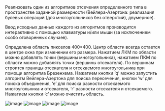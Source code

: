 Реализовать один из алгоритмов отсечения определенного типа в пространстве заданной размерности (Вейлера-Азертона: реализация булевых операций (для многоугольников без отверстий), двумерное).

Ввод исходных данных каждого из алгоритмов производится интерактивно с помощью клавиатуры и/или мыши (за исключением особо оговоренных случаев).

Определена область пикселов 400*400. Центр области всегда остается в центре окна при изменении его размера. Нажатием ЛКМ по области можно добавлять точки (вершины многоугольника), нажатием ПКМ по области можно добавлять точки (вершины отсекателя). По вершинам строится границы отсекателя и отсекаемого многоугольника при помощи алгоритма Брезенхема. Нажатием кнопки ‘q’ можно запустить алгоритм Вейлера-Азертона для поиска пересечения, кнопки ‘w’ для поиска объединения, ‘e’ для поиска разности отсекаемого многоугольника и отсекателя, ‘r’ разности отсекателя и отсекаемого. Нажатием кнопки ‘с’ можно очистить область.

![image](https://github.com/xendalm/Educational-tasks-BMSTU/assets/35781938/1bd6991a-4fd5-4222-946c-1cdd0193e570)
![image](https://github.com/xendalm/Educational-tasks-BMSTU/assets/35781938/90e58321-bbc7-4503-849a-975c94285c47)
![image](https://github.com/xendalm/Educational-tasks-BMSTU/assets/35781938/fc51d705-b569-4b90-9004-7f6ee1852db9)
![image](https://github.com/xendalm/Educational-tasks-BMSTU/assets/35781938/04e6c53e-49bb-4f96-845c-1b0da3681671)

